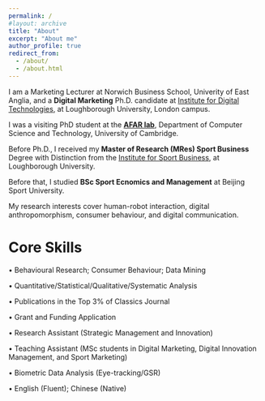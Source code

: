 ```yaml
---
permalink: /
#layout: archive
title: "About"
excerpt: "About me"
author_profile: true
redirect_from:
  - /about/
  - /about.html
---
```

I am a Marketing Lecturer at <a herf="https://research-portal.uea.ac.uk/en/persons/ying-feng">Norwich Business School</a>, Univerity of East Anglia, and a **Digital Marketing** Ph.D. candidate at <a href="https://www.lborolondon.ac.uk/institutes/digital-technologies/">Institute for Digital Technologies</a>, at Loughborough University, London campus. 

I was a visiting PhD student at the **<a href="https://cambridge-afar.github.io/">AFAR lab</a>**, Department of Computer Science and Technology, University of Cambridge.  

Before Ph.D., I received my **Master of Research (MRes) Sport Business** Degree with Distinction from the <a href="https://www.lborolondon.ac.uk/institutes/sport-business/">Institute for Sport Business</a>, at Loughborough University. 

Before that, I studied **BSc Sport Ecnomics and Management** at Beijing Sport University.

My research interests cover  human-robot interaction, digital anthropomorphism, consumer behaviour, and digital communication. 

# Core Skills
•	Behavioural Research; Consumer Behaviour; Data Mining

•	Quantitative/Statistical/Qualitative/Systematic Analysis   

•	Publications in the Top 3% of Classics Journal 

•	Grant and Funding Application                  

•	Research Assistant (Strategic Management and Innovation)

•	Teaching Assistant (MSc students in Digital Marketing, Digital Innovation Management, and Sport Marketing) 

•	Biometric Data Analysis (Eye-tracking/GSR)

•	English (Fluent); Chinese (Native)

